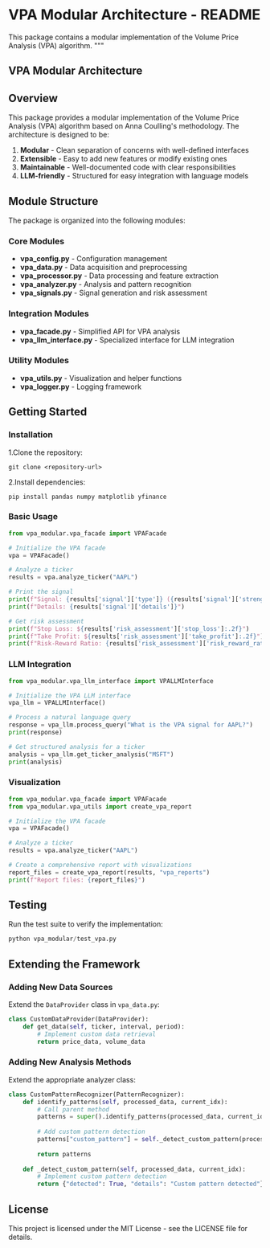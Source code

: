# VPA Modular Architecture - README

This package contains a modular implementation of the Volume Price Analysis (VPA) algorithm.
"""

## VPA Modular Architecture

## Overview

This package provides a modular implementation of the Volume Price Analysis (VPA) algorithm based on Anna Coulling's methodology. The architecture is designed to be:

1. **Modular** - Clean separation of concerns with well-defined interfaces
2. **Extensible** - Easy to add new features or modify existing ones
3. **Maintainable** - Well-documented code with clear responsibilities
4. **LLM-friendly** - Structured for easy integration with language models

## Module Structure

The package is organized into the following modules:

### Core Modules

- **vpa_config.py** - Configuration management
- **vpa_data.py** - Data acquisition and preprocessing
- **vpa_processor.py** - Data processing and feature extraction
- **vpa_analyzer.py** - Analysis and pattern recognition
- **vpa_signals.py** - Signal generation and risk assessment

### Integration Modules

- **vpa_facade.py** - Simplified API for VPA analysis
- **vpa_llm_interface.py** - Specialized interface for LLM integration

### Utility Modules

- **vpa_utils.py** - Visualization and helper functions
- **vpa_logger.py** - Logging framework

## Getting Started

### Installation

1.Clone the repository:

```git
git clone <repository-url>
```

2.Install dependencies:

```pip
pip install pandas numpy matplotlib yfinance
```

### Basic Usage

```python
from vpa_modular.vpa_facade import VPAFacade

# Initialize the VPA facade
vpa = VPAFacade()

# Analyze a ticker
results = vpa.analyze_ticker("AAPL")

# Print the signal
print(f"Signal: {results['signal']['type']} ({results['signal']['strength']})")
print(f"Details: {results['signal']['details']}")

# Get risk assessment
print(f"Stop Loss: ${results['risk_assessment']['stop_loss']:.2f}")
print(f"Take Profit: ${results['risk_assessment']['take_profit']:.2f}")
print(f"Risk-Reward Ratio: {results['risk_assessment']['risk_reward_ratio']:.2f}")
```

### LLM Integration

```python
from vpa_modular.vpa_llm_interface import VPALLMInterface

# Initialize the VPA LLM interface
vpa_llm = VPALLMInterface()

# Process a natural language query
response = vpa_llm.process_query("What is the VPA signal for AAPL?")
print(response)

# Get structured analysis for a ticker
analysis = vpa_llm.get_ticker_analysis("MSFT")
print(analysis)
```

### Visualization

```python
from vpa_modular.vpa_facade import VPAFacade
from vpa_modular.vpa_utils import create_vpa_report

# Initialize the VPA facade
vpa = VPAFacade()

# Analyze a ticker
results = vpa.analyze_ticker("AAPL")

# Create a comprehensive report with visualizations
report_files = create_vpa_report(results, "vpa_reports")
print(f"Report files: {report_files}")
```

## Testing

Run the test suite to verify the implementation:

```python
python vpa_modular/test_vpa.py
```

## Extending the Framework

### Adding New Data Sources

Extend the `DataProvider` class in `vpa_data.py`:

```python
class CustomDataProvider(DataProvider):
    def get_data(self, ticker, interval, period):
        # Implement custom data retrieval
        return price_data, volume_data
```

### Adding New Analysis Methods

Extend the appropriate analyzer class:

```python
class CustomPatternRecognizer(PatternRecognizer):
    def identify_patterns(self, processed_data, current_idx):
        # Call parent method
        patterns = super().identify_patterns(processed_data, current_idx)
        
        # Add custom pattern detection
        patterns["custom_pattern"] = self._detect_custom_pattern(processed_data, current_idx)
        
        return patterns
    
    def _detect_custom_pattern(self, processed_data, current_idx):
        # Implement custom pattern detection
        return {"detected": True, "details": "Custom pattern detected"}
```

## License

This project is licensed under the MIT License - see the LICENSE file for details.
